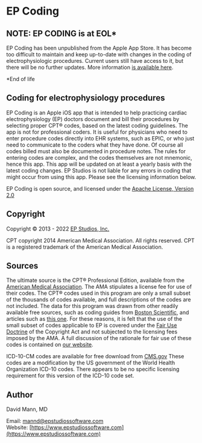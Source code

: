 EP Coding
=========

## NOTE: EP CODING is at EOL*
EP Coding has been unpublished from the Apple App Store.  It has become too
difficult to maintain and keep up-to-date with changes in the coding
of electrophysiologic procedures.  Current users still have access to
it, but there will be no further updates.  More information [is
available here](https://www.epstudiossoftware.com/farewell-ep-coding/).

*End of life

## Coding for electrophysiology procedures
EP Coding is an Apple iOS app that is intended to help practicing cardiac electrophysiology (EP) doctors document and bill their procedures by selecting proper CPT® codes, based on the latest coding guidelines.  The app is not for professional coders.  It is useful for physicians who need to enter procedure codes directly into EHR systems, such as EPIC, or who just need to communicate to the coders what they have done.  Of course all codes billed must also be documented in procedure notes.  The rules for entering codes are complex, and the codes themselves are not mnemonic, hence this app.  This app will be updated on at least a yearly basis with the latest coding changes.  EP Studios is not liable for any errors in coding that might occur from using this app.  Please see the licensing information below.

EP Coding is open source, and licensed under the 
[Apache License, Version 2.0](http://www.apache.org/licenses/LICENSE-2.0.html)

## Copyright
Copyright © 2013 - 2022 [EP Studios, Inc.](http://www.epstudiossoftware.com)

CPT copyright 2014 American Medical Association. All rights
reserved. CPT is a registered trademark of the American Medical
Association.

## Sources
The ultimate source is the CPT® Professional Edition, available
from the
[American Medical Association](http://http://www.ama-assn.org/ama/pub/physician-resources/solutions-managing-your-practice/coding-billing-insurance/cpt/cpt-featured-products.page?).
The AMA stipulates a license fee for use of their codes.  The CPT®
codes used in this program are only a small subset of the thousands of
codes available, and full descriptions of the codes are not included.
The data for this program was drawn from other readily available free
sources, such as coding guides from 
[Boston Scientific](https://www.bostonscientific.com/en-US/Home.html),
and articles such as
[this one](http://www.eplabdigest.com/articles/Changes-Coming-2013-CPT-Codes).
For these reasons, it is felt that the use of the small subset of
codes applicable to EP is covered under the
[Fair Use Doctrine](http://http://en.wikipedia.org/wiki/Fair_use) of
the Copyright Act and not subjected to the licensing fees imposed by
the AMA.  A full discussion of the rationale for fair use of these
codes is contained on [our website](http://www.epstudiossoftware.com/?p=1313).

ICD-10-CM codes are available for free download from [CMS.gov](https://www.cms.gov/Medicare/Coding/ICD10/) These codes are a modification by the US government of the World Health Organization ICD-10 codes.  There appears to be no specific licensing requirement for this version of the ICD-10 code set.  

## Author
David Mann, MD

Email: [mannd@epstudiossoftware.com](mailto:mannd@epstudiossoftware.com)  
Website: [https://www.epstudiossoftware.com](https://www.epstudiossoftware.com)   
